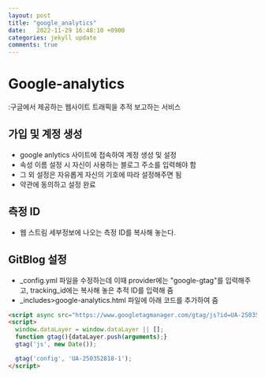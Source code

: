 ```yaml
---
layout: post
title: "google_analytics"
date:   2022-11-29 16:48:10 +0900
categories: jekyll update
comments: true
---
```


# Google-analytics
:구글에서 제공하는 웹사이트 트래픽을 추적 보고하는 서비스

 ## 가입 및 계정 생성
 - google anlytics 사이트에 접속하여 계정 생성 및 설정
 - 속성 이름 설정 시 자신이 사용하는 블로그 주소를 입력해야 함
 - 그 외 설정은 자유롭게 자신의 기호에 따라 설정해주면 됨
 - 약관에 동의하고 설정 완료

## 측정 ID
- 웹 스트림 세부정보에 나오는 측정 ID를 복사해 놓는다.


## GitBlog 설정
- _config.yml 파일을 수정하는데 이때 provider에는 "google-gtag"를 입력해주고, tracking_id에는 복사해 놓은 추적 ID를 입력해 줌
- _includes>google-analytics.html 파일에 아래 코드를 추가하여 줌

```html
<script async src="https://www.googletagmanager.com/gtag/js?id=UA-250352818-1"></script>
<script>
  window.dataLayer = window.dataLayer || [];
  function gtag(){dataLayer.push(arguments);}
  gtag('js', new Date());

  gtag('config', 'UA-250352818-1');
</script>
```
